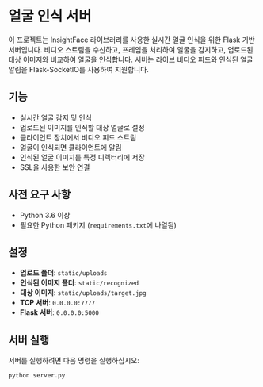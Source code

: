 # 얼굴 인식 서버

이 프로젝트는 InsightFace 라이브러리를 사용한 실시간 얼굴 인식을 위한 Flask 기반 서버입니다. 비디오 스트림을 수신하고, 프레임을 처리하여 얼굴을 감지하고, 업로드된 대상 이미지와 비교하여 얼굴을 인식합니다. 서버는 라이브 비디오 피드와 인식된 얼굴 알림을 Flask-SocketIO를 사용하여 지원합니다.

## 기능

- 실시간 얼굴 감지 및 인식
- 업로드된 이미지를 인식할 대상 얼굴로 설정
- 클라이언트 장치에서 비디오 피드 스트림
- 얼굴이 인식되면 클라이언트에 알림
- 인식된 얼굴 이미지를 특정 디렉터리에 저장
- SSL을 사용한 보안 연결

## 사전 요구 사항

- Python 3.6 이상
- 필요한 Python 패키지 (`requirements.txt`에 나열됨)


## 설정

- **업로드 폴더**: `static/uploads`
- **인식된 이미지 폴더**: `static/recognized`
- **대상 이미지**: `static/uploads/target.jpg`
- **TCP 서버**: `0.0.0.0:7777`
- **Flask 서버**: `0.0.0.0:5000`

## 서버 실행

서버를 실행하려면 다음 명령을 실행하십시오:

```bash
python server.py
